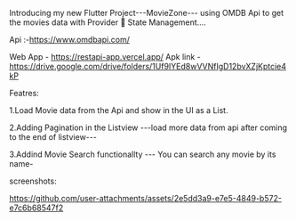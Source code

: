 Introducing my new Flutter Project---MovieZone--- using OMDB Api to get the movies data with Provider 📱 State Management....

Api :-https://www.omdbapi.com/

Web App -  https://restapi-app.vercel.app/
Apk link - https://drive.google.com/drive/folders/1Uf9IYEd8wVVNfIgD12bvXZjKptcie4kP

Featres:

1.Load Movie data from the Api and show in the UI as a List.

2.Adding Pagination in the Listview ---load more data from api after coming to the end of listview---

3.Addind Movie Search functionallty --- You can search any movie by its name-

screenshots:

https://github.com/user-attachments/assets/2e5dd3a9-e7e5-4849-b572-e7c6b68547f2

